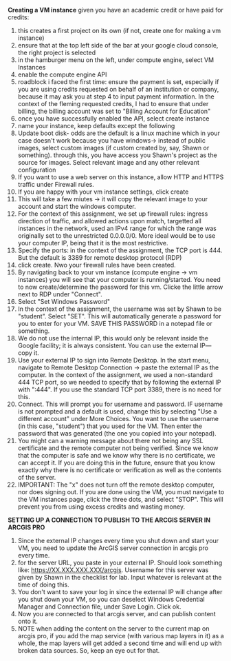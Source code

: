 **Creating a VM instance**
given you have an academic credit or have paid for credits:

1. this creates a first project on its own (if not, create one for making a vm instance)
2. ensure that at the top left side of the bar at your google cloud console, the right project is selected
3. in the hamburger menu on the left, under compute engine, select VM Instances
4. enable the compute engine API
5. roadblock i faced the first time: ensure the payment is set, especially if you are using credits requested on behalf of an institution or company, because it may ask you at step 4 to input payment information. In the context of the fleming requested credits, I had to ensure that under billing, the billing account was set to "Billing Account for Education"
6. once you have successfully enabled the API, select create instance
7. name your instance, keep defaults except the following
8. Update boot disk- odds are the default is a linux machine which in your case doesn't work because you have windows-> instead of public images, select custom images (if custom created by, say, Shawn or something). through this, you have access you Shawn's project as the source for images. Select relevant image and any other relevant configuration
9. If you want to use a web server on this instance, allow HTTP and HTTPS traffic under Firewall rules.
10. If you are happy with your vm instance settings, click create
11. This will take a few miutes -> it will copy the relevant image to your account and start the windows computer.
12. For the context of this assignment, we set up firewall rules: ingress direction of traffic, and allowed actions upon match, targetted all instances in the network, used an IPv4 range for which the range was originally set to the unrestricted 0.0.0.0/0. More ideal would be to use your computer IP, being that it is the most restrictive.
13. Specify the ports: in the context of the assignment, the TCP port is 444. But the default is 3389 for remote desktop protocol (RDP)
14. click create. Nwo your firewall rules have been created.
16. By navigating back to your vm instance (compute engine -> vm instances) you will see that your computer is running/started. You need to now create/determine the password for this vm. Clicke the little arrow next to RDP under "Connect".
18. Select "Set Windows Password"
19. In the context of the assignment, the username was set by Shawn to be "student". Select "SET". This will automatically generate a password for you to enter for your VM. SAVE THIS PASSWORD in a notepad file or something.
20. We do not use the internal IP, this would only be relevant inside the Google facility; it is always consistent. You can use the external IP— copy it.
21. Use your external IP to sign into Remote Desktop. In the start menu, navigate to Remote Desktop Connection -> paste the external IP as the computer. In the context of the assignment, we used a non-standard 444 TCP port, so we needed to specify that by following the external IP with ":444". If you use the standard TCP port 3389, there is no need for this.
22. Connect. This will prompt you for username and password. IF username is not prompted and a default is used, change this by selecting "Use a different account" under More Choices. You want to use the username (in this case, "student") that you used for the VM. Then enter the password that was generated (the one you copied into your notepad).
23. You might can a warning message about there not being any SSL certificate and the remote computer not being verified. Since we know that the computer is safe and we know why there is no certificate, we can accept it. If you are doing this in the future, ensure that you know exactly why there is no certificate or verification as well as the contents of the server.
24. IMPORTANT: The "x" does not turn off the remote desktop computer, nor does signing out. If you are done using the VM, you must navigate to the VM instances page, click the three dots, and select "STOP". This will prevent you from using excess credits and wasting money.

**SETTING UP A CONNECTION TO PUBLISH TO THE ARCGIS SERVER IN ARCGIS PRO**
1. Since the external IP changes every time you shut down and start your VM, you need to update the ArcGIS server connection in arcgis pro every time.
2. for the server URL, you paste in your external IP. Should look something like: https://XX.XXX.XXX.XXX/arcgis. Username for this server was given by Shawn in the checklist for lab. Input whatever is relevant at the time of doing this.
3. You don't want to save your log in since the external IP will change after you shut down your VM, so you can deselect Windows Credential Manager and Connection file, under Save Login. Click ok.
4. Now you are connected to that arcgis server, and can publish content onto it.
5. NOTE when adding the content on the server to the current map on arcgis pro, if you add the map service (with various map layers in it) as a whole, the map layers will get added a second time and will end up with broken data sources. So, keep an eye out for that.
